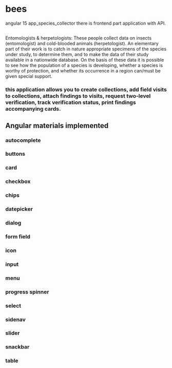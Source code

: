 # bees
angular 15 app_species_collector
there is frontend part application with API.
## 
Entomologists & herpetologists: These people collect data on insects (entomologist) and cold-blooded animals (herpetologist). An elementary part of their work is to catch in nature appropriate specimens of the species under study, to determine them, and to make the data of their study available in a nationwide database. On the basis of these data it is possible to see how the population of a species is developing, whether a species is worthy of protection, and whether its occurrence in a region can/must be given special support.
### this application allows you to create collections, add field visits to collections, attach findings to visits, request two-level verification, track verification status, print findings accompanying cards.

## Angular materials implemented
### autocomplete
### buttons
### card
### checkbox
### chips
### datepicker
### dialog
### form field
### icon
### input
### menu
### progress spinner
### select
### sidenav
### slider
### snackbar
### table
